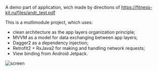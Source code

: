 A demo part of application, wich made by directions of https://fitness-kit.ru/files/andr_test.pdf

This is a mutlimodule project, which uses:
- clean architecture as the app layers organization principle;
- MVVM as a model for data exchanging between app layers;
- Dagger2 as a dependency injection;
- Retrofit2 + RxJava2 for making and handling network requests;
- View binding from Android Jetpack.

![screen](https://github.com/Pryadk0/FitnessKit/assets/100865876/178fc6a1-807c-423d-8d4a-e60ddfd3b116)
